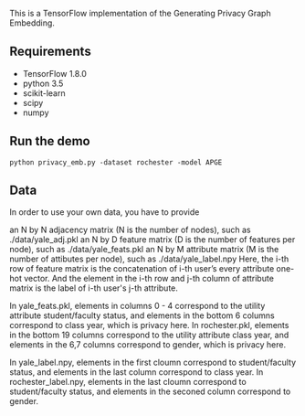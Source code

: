 This is a TensorFlow implementation of the Generating Privacy Graph Embedding.



## Requirements
* TensorFlow 1.8.0
* python 3.5
* scikit-learn
* scipy
* numpy

## Run the demo

```
python privacy_emb.py -dataset rochester -model APGE
```

## Data
In order to use your own data, you have to provide

an N by N adjacency matrix (N is the number of nodes), such as ./data/yale_adj.pkl
an N by D feature matrix (D is the number of features per node), such as ./data/yale_feats.pkl
an N by M attribute matrix (M is the number of attibutes per node), such as ./data/yale_label.npy
Here, the i-th row of feature matrix is the concatenation of i-th user’s every attribute one-hot vector. And the element in the i-th row and j-th column of attribute matrix is the label of i-th user's j-th attribute.

In yale_feats.pkl, elements in columns 0 - 4 correspond to the utility attribute student/faculty status, and elements in the bottom 6 columns correspond to class year, which is privacy here. In rochester.pkl, elements in the bottom 19 columns correspond to the utility attribute class year, and elements in the 6,7 columns correspond to gender, which is privacy here.

In yale_label.npy, elements in the first cloumn correspond to student/faculty status, and elements in the last column correspond to class year. In rochester_label.npy, elements in the last cloumn correspond to student/faculty status, and elements in the seconed column correspond to gender.

